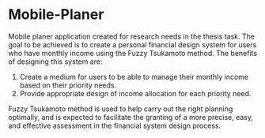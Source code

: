 # Mobile-Planer
Mobile planer application created for research needs in the thesis task. The goal to be achieved is to create a personal financial design system for users who have monthly income using the Fuzzy Tsukamoto method.
The benefits of designing this system are:
1. Create a medium for users to be able to manage their monthly income based on their priority needs.
2. Provide appropriate design of income allocation for each priority need.

Fuzzy Tsukamoto method is used to help carry out the right planning optimally, and is expected to facilitate the granting of a more precise, easy, and effective assessment in the financial system design process.

